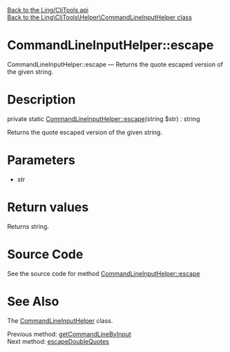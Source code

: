 [Back to the Ling/CliTools api](https://github.com/lingtalfi/CliTools/blob/master/doc/api/Ling/CliTools.md)<br>
[Back to the Ling\CliTools\Helper\CommandLineInputHelper class](https://github.com/lingtalfi/CliTools/blob/master/doc/api/Ling/CliTools/Helper/CommandLineInputHelper.md)


CommandLineInputHelper::escape
================



CommandLineInputHelper::escape — Returns the quote escaped version of the given string.




Description
================


private static [CommandLineInputHelper::escape](https://github.com/lingtalfi/CliTools/blob/master/doc/api/Ling/CliTools/Helper/CommandLineInputHelper/escape.md)(string $str) : string




Returns the quote escaped version of the given string.




Parameters
================


- str

    


Return values
================

Returns string.








Source Code
===========
See the source code for method [CommandLineInputHelper::escape](https://github.com/lingtalfi/CliTools/blob/master/Helper/CommandLineInputHelper.php#L142-L151)


See Also
================

The [CommandLineInputHelper](https://github.com/lingtalfi/CliTools/blob/master/doc/api/Ling/CliTools/Helper/CommandLineInputHelper.md) class.

Previous method: [getCommandLineByInput](https://github.com/lingtalfi/CliTools/blob/master/doc/api/Ling/CliTools/Helper/CommandLineInputHelper/getCommandLineByInput.md)<br>Next method: [escapeDoubleQuotes](https://github.com/lingtalfi/CliTools/blob/master/doc/api/Ling/CliTools/Helper/CommandLineInputHelper/escapeDoubleQuotes.md)<br>

